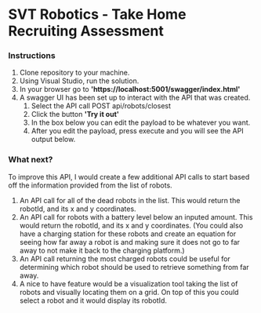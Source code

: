 # SVT Robotics - Take Home Recruiting Assessment

### Instructions
1. Clone repository to your machine.
2. Using Visual Studio, run the solution.
3. In your browser go to **'https://localhost:5001/swagger/index.html'**
4. A swagger UI has been set up to interact with the API that was created.
    1. Select the API call POST api/robots/closest
    2. Click the button **'Try it out'**
    3. In the box below you can edit the payload to be whatever you want.
    4. After you edit the payload, press execute and you will see the API output below.

### What next?

To improve this API, I would create a few additional API calls to start based off the information provided from the list of robots.
1. An API call for all of the dead robots in the list.  This would return the robotId, and its x and y coordinates.
2. An API call for robots with a battery level below an inputed amount.  This would return the robotId, and its x and y coordinates. (You could also have a charging station for these robots and create an equation for seeing how far away a robot is and making sure it does not go to far away to not make it back to the charging platform.)
3. An API call returning the most charged robots could be useful for determining which robot should be used to retrieve something from far away.
4. A nice to have feature would be a visualization tool taking the list of robots and visually locating them on a grid.  On top of this you could select a robot and it would display its robotId.
